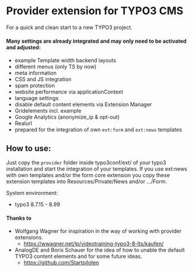 # Provider extension for TYPO3 CMS

For a quick and clean start to a new TYPO3 project.

#### Many settings are already integrated and may only need to be activated and adjusted:
* example Template width backend layouts
* different menus (only TS by now)
* meta information
* CSS and JS integration
* spam protection
* website performance via applicationContext
* language settings
* disable default content elements via Extension Manager
* Gridelements incl. example
* Google Analytics (anonymize_ip & opt-out)
* Realurl
* prepared for the integration of own `ext:form` and `ext:news` templates

## How to use:

Just copy the `provider` folder inside typo3conf/ext/ of your typo3 installation and start the integration of your templates.
If you use ext:news with own templates and/or the form core extension you copy these extension templates into Resources/Private/News and/or .../Form.

System environment:
* typo3 8.7.15 - 8.99



#### Thanks to
* Wolfgang Wagner for inspiration in the way of working with provider extensions.
	*  https://wwagner.net/lp/videotraining-typo3-8-lts/kaufen/
* AnalogDE and Boris Schauer for the idea of how to unable the default TYPO3 content elements and for some future ideas.
  * https://github.com/Startpiloten
